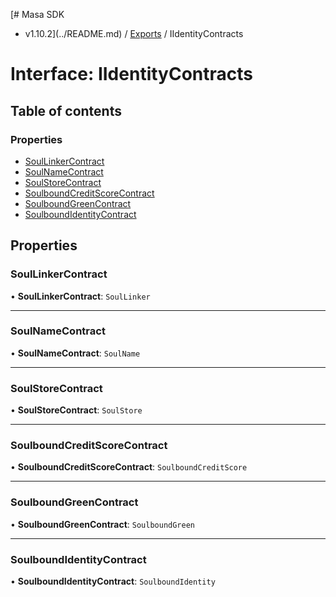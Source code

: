 [# Masa SDK
 - v1.10.2](../README.md) / [Exports](../modules.md) / IIdentityContracts

# Interface: IIdentityContracts

## Table of contents

### Properties

- [SoulLinkerContract](IIdentityContracts.md#soullinkercontract)
- [SoulNameContract](IIdentityContracts.md#soulnamecontract)
- [SoulStoreContract](IIdentityContracts.md#soulstorecontract)
- [SoulboundCreditScoreContract](IIdentityContracts.md#soulboundcreditscorecontract)
- [SoulboundGreenContract](IIdentityContracts.md#soulboundgreencontract)
- [SoulboundIdentityContract](IIdentityContracts.md#soulboundidentitycontract)

## Properties

### SoulLinkerContract

• **SoulLinkerContract**: `SoulLinker`

___

### SoulNameContract

• **SoulNameContract**: `SoulName`

___

### SoulStoreContract

• **SoulStoreContract**: `SoulStore`

___

### SoulboundCreditScoreContract

• **SoulboundCreditScoreContract**: `SoulboundCreditScore`

___

### SoulboundGreenContract

• **SoulboundGreenContract**: `SoulboundGreen`

___

### SoulboundIdentityContract

• **SoulboundIdentityContract**: `SoulboundIdentity`
